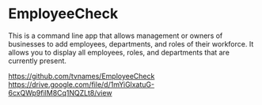 # EmployeeCheck

This is a command line app that allows management or owners of businesses to add employees, departments, and roles of their workforce.
It allows you to display all employees, roles, and departments that are currently present.

https://github.com/tvnames/EmployeeCheck
https://drive.google.com/file/d/1mYiGlxatuG-6cxQWp9filM8Cq1NQZLt8/view